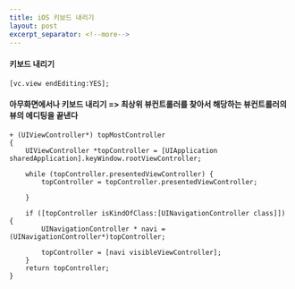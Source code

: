 ```yaml
---
title: iOS 키보드 내리기
layout: post
excerpt_separator: <!--more-->
---
```

#### 키보드 내리기

```
[vc.view endEditing:YES];
```

#### 아무화면에서나 키보드 내리기 => 최상위 뷰컨트롤러를 찾아서 해당하는 뷰컨트롤러의 뷰의 에디팅을 끝낸다

```
+ (UIViewController*) topMostController
{
    UIViewController *topController = [UIApplication sharedApplication].keyWindow.rootViewController;

    while (topController.presentedViewController) {
        topController = topController.presentedViewController;

    }

    if ([topController isKindOfClass:[UINavigationController class]]) {
        UINavigationController * navi =  (UINavigationController*)topController;

        topController = [navi visibleViewController];
    }
    return topController;
}
```

<!--more-->
